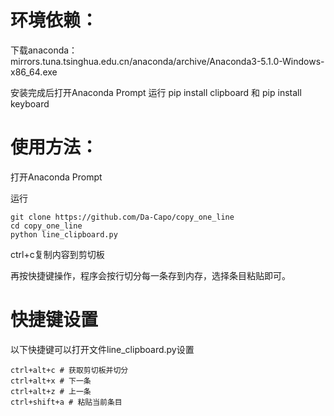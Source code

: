 # 环境依赖：
下载anaconda： mirrors.tuna.tsinghua.edu.cn/anaconda/archive/Anaconda3-5.1.0-Windows-x86_64.exe

安装完成后打开Anaconda Prompt 运行 pip install clipboard 和 pip install keyboard

# 使用方法：

打开Anaconda Prompt 

运行
```
git clone https://github.com/Da-Capo/copy_one_line
cd copy_one_line
python line_clipboard.py
```

ctrl+c复制内容到剪切板

再按快捷键操作，程序会按行切分每一条存到内存，选择条目粘贴即可。


# 快捷键设置
以下快捷键可以打开文件line_clipboard.py设置
```
ctrl+alt+c # 获取剪切板并切分
ctrl+alt+x # 下一条
ctrl+alt+z # 上一条
ctrl+shift+a # 粘贴当前条目
```
